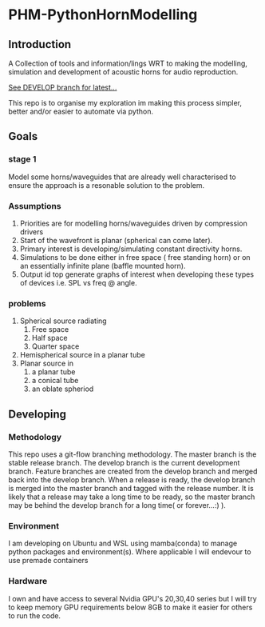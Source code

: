 # PHM-PythonHornModelling

## Introduction

A Collection of tools and information/lings WRT to making the modelling, simulation and development of acoustic horns for audio reproduction.

[See DEVELOP branch for latest...](https://github.com/kurtjcu/PHM-PythonHornModelling/tree/develop)

This repo is to organise my exploration im making this process simpler, better and/or easier to automate via python.

## Goals
### stage 1 
Model some horns/waveguides that are already well characterised to ensure the approach is a resonable solution to the problem.

### Assumptions
1. Priorities are for modelling horns/waveguides driven by compression drivers
2. Start of the wavefront is planar (spherical can come later).
3. Primary interest is developing/simulating constant directivity horns.
4. Simulations to be done either in free space ( free standing horn) or on an essentially infinite plane (baffle mounted horn).
5. Output id top generate graphs of interest when developing these types of devices i.e. SPL vs freq @ angle.

### problems
1. Spherical source radiating
    1. Free space
    2. Half space
    3. Quarter space
2. Hemispherical source in a planar tube
3. Planar source in 
    1. a planar tube
    2. a conical tube
    3. an oblate spheriod 








## Developing

### Methodology
This repo uses a git-flow branching methodology. The master branch is the stable release branch. The develop branch is the current development branch. Feature branches are created from the develop branch and merged back into the develop branch. When a release is ready, the develop branch is merged into the master branch and tagged with the release number. It is likely that a release may take a long time to be ready, so the master branch may be behind the develop branch for a long time( or forever...:) ). 

### Environment
I am developing on Ubuntu and WSL using mamba(conda) to manage python packages and environment(s). Where applicable I will endevour to use premade containers 

### Hardware
I own and have access to several Nvidia GPU's 20,30,40 series but I will try to keep memory GPU requirements below 8GB to make it easier for others to run the code.


